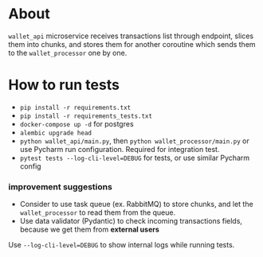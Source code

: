 # About
`wallet_api` microservice receives transactions list through endpoint, slices
them into chunks, and stores them for another coroutine which sends them to
the `wallet_processor` one by one.
# How to run tests
- `pip install -r requirements.txt`
- `pip install -r requirements_tests.txt`
- `docker-compose up -d` for postgres
- `alembic upgrade head`
- `python wallet_api/main.py`, then `python wallet_processor/main.py` or use Pycharm run configuration. Required for integration test.
- `pytest tests --log-cli-level=DEBUG` for tests, or use similar Pycharm config
### improvement suggestions
- Consider to use task queue (ex. RabbitMQ) to store chunks, and let the 
`wallet_processor` to read them from the queue.
- Use data validator (Pydantic) to check incoming transactions fields, because
we get them from **external users**

Use ```--log-cli-level=DEBUG``` to show internal logs while running tests.